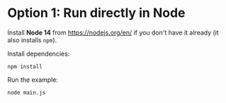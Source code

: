 # Option 1: Run directly in Node

Install **Node 14** from https://nodejs.org/en/ if you don't have it already
(it also installs `npm`).

Install dependencies:

	npm install

Run the example:

	node main.js
